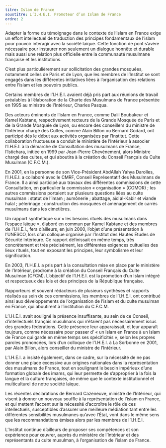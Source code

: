 ```yaml
---
titre: Islam de France
soustitre: L’I.H.E.I. Promoteur d’un Islam de France
ordre: 2
---
```

Adapter la forme du témoignage dans le contexte de l’islam en France exige un effort intellectuel de traduction des principes fondamentaux de l’islam pour pouvoir interagir avec la société laïque. Cette fonction de pont s’avère nécessaire pour instaurer non seulement un dialogue honnête et durable mais aussi une relation plus officielle entre la communauté musulmane française et les institutions.

C’est plus particulièrement sur sollicitation des grandes mosquées, notamment celles de Paris et de Lyon, que les membres de l’Institut se sont engagés dans les différentes initiatives liées à l’organisation des relations entre l’islam et les pouvoirs publics.

Certains membres de l’I.H.E.I. avaient déjà pris part aux réunions de travail préalables à l’élaboration de la Charte des Musulmans de France présentée en 1995 au ministre de l’Intérieur, Charles Pasqua.

Des acteurs éminents de l’islam en France, comme Dalil Boubakeur et Kamel Kabtane, respectivement recteurs de la Grande Mosquée de Paris et de la Grande Mosquée de Lyon, ou encore des conseillers du ministre de l’Intérieur chargé des Cultes, comme Alain Billon ou Bernard Godard, ont participé dès le début aux activités organisées par l’Institut. Cette collaboration fructueuse a conduit le ministère de l’Intérieur à associer l’I.H.E.I. à la démarche de Consultation des musulmans de France, l’Istichara, initiée en 1999 par Jean-Pierre Chevènement, alors Ministre chargé des cultes, et qui aboutira à la création du Conseil Français du Culte Musulman (C.F.C.M.).

En 2001, en la personne de son Vice-Président AbdAllah Yahya Darolles, l’I.H.E.I. a collaboré avec le CMRF, Conseil Représentatif des Musulmans de France. Il a ainsi participé aux travaux des différentes commissions de cette Consultation, en particulier la commission «&nbsp;organisation&nbsp;» (COMOR)&nbsp;; les autres commissions portaient sur plusieurs questions liées au culte musulman&nbsp;: statut de l’imam&nbsp;; aumônerie&nbsp;; abattage, aïd al-Kabir et viande halal&nbsp;; pèlerinage&nbsp;; construction des mosquées et aménagement de carrés musulmans dans les cimetières.

Un rapport synthétique sur «&nbsp;les besoins rituels des musulmans dans l’espace laïque&nbsp;», élaboré en commun par Kamel Kabtane et des membres de l’I.H.E.I., fera d’ailleurs, en juin 2000, l’objet d’une présentation à l’UNESCO, lors d’un colloque organisé par l’Institut des Hautes Études de Sécurité Intérieure. Ce rapport définissait en même temps, très concrètement et très précisément, les différentes exigences cultuelles des lieux rituels, tout en exposant les principes, leur symbolisme et leur signification.

En 2003, l’I.H.E.I. a pris part à la consultation mise en place par le ministère de l’Intérieur, prodrome à la création du Conseil Français du Culte Musulman (CFCM). L’objectif de l’I.H.E.I. est la promotion d’un Islam intégré et respectueux des lois et des principes de la République française.

Rapporteurs et souvent rédacteurs de plusieurs synthèses et rapports réalisés au sein de ces commissions, les membres de l’I.H.E.I. ont contribué ainsi aux développements de l’organisation de l’islam et du culte musulman en France, qui aboutirent à l’institution du C.F.C.M.

L’I.H.E.I. avait souligné la présence insuffisante, au sein de ce Conseil, d’intellectuels français musulmans qui n’étaient pas nécessairement issus des grandes fédérations. Cette présence leur apparaissait, et leur apparaît toujours, comme nécessaire pour passer d’ «&nbsp;un Islam en France à un Islam de France qui garde en même temps ses spécificités&nbsp;», selon les propres paroles prononcées, lors d’un colloque de l’I.H.E.I. à La Sorbonne en 2001, par Alain Billon, alors conseiller du ministre de l’Intérieur.

L’I.H.E.I. a insisté également, dans ce cadre, sur la nécessité de ne pas donner une place excessive aux origines nationales dans la représentation des musulmans de France, tout en soulignant le besoin impérieux d’une formation globale des imams, qui leur permette de s’approprier à la fois la langue et la culture françaises, de même que le contexte institutionnel et multiculturel de notre société laïque.

Les récentes déclarations de Bernard Cazeneuve, ministre de l’Intérieur, qui visent à donner un nouveau souffle à la représentation de l’islam en France, et qui mettent l’accent sur la nécessité d’accroître le rôle de ces intellectuels, susceptibles d’assurer une meilleure médiation tant entre les différentes sensibilités musulmanes qu’avec l’État, vont dans le même sens que les recommandations émises alors par les membres de l’I.H.E.I.

L’Institut continue d’ailleurs de proposer ses compétences et son expérience pour &oelig;uvrer, auprès du ministère de l’Intérieur et des représentants du culte musulman, à l’organisation de l’islam de France.